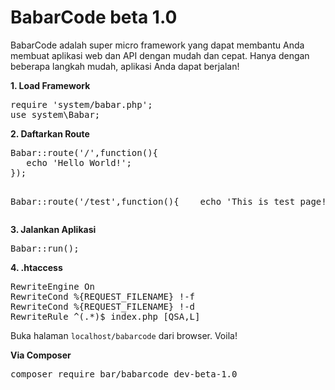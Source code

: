# BabarCode beta 1.0
BabarCode adalah super micro framework yang dapat membantu Anda membuat aplikasi web dan API dengan mudah dan cepat. Hanya dengan beberapa langkah mudah, aplikasi Anda dapat berjalan!
<br>
<p><strong>1. Load Framework</strong></p>
<pre>
require 'system/babar.php';
use system\Babar;
</pre>
<p><strong>2. Daftarkan Route</strong></p>
<pre>
Babar::route('/',function(){
&nbsp;&nbsp;&nbsp;echo 'Hello World!';
});

Babar::route('/test',function(){
&nbsp;&nbsp;&nbsp;echo 'This is test page!';
});
</pre>
<p><strong>3. Jalankan Aplikasi</strong></p>
<pre>
Babar::run();
</pre>
<p><strong>4. .htaccess</strong></p>
<pre>
RewriteEngine On
RewriteCond %{REQUEST_FILENAME} !-f
RewriteCond %{REQUEST_FILENAME} !-d
RewriteRule ^(.*)$ index.php [QSA,L]
</pre>

Buka halaman <code>localhost/babarcode</code> dari browser.
Voila!

<p><strong>Via Composer</strong></p>
<pre>
composer require bar/babarcode dev-beta-1.0
</pre>
